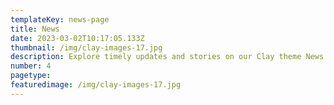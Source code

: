 ```yaml
---
templateKey: news-page
title: News
date: 2023-03-02T10:17:05.133Z
thumbnail: /img/clay-images-17.jpg
description: Explore timely updates and stories on our Clay theme News page. Stay informed, inspired, and engaged with our latest articles and news.
number: 4
pagetype:
featuredimage: /img/clay-images-17.jpg
---
```

